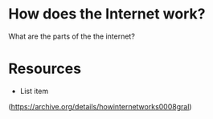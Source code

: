 # How does the Internet work?

What are the parts of the the internet?


# Resources

 - List item

(https://archive.org/details/howinternetworks0008gral)
<!--stackedit_data:
eyJoaXN0b3J5IjpbLTEyNDQ4NzY4NjUsNzQ3MjQyMzIsNDQxOT
M5MTVdfQ==
-->